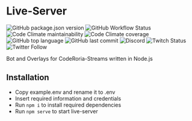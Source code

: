 # Live-Server

![GitHub package.json version](https://img.shields.io/github/package-json/v/coderoria/live-server)
![GitHub Workflow Status](https://img.shields.io/github/workflow/status/coderoria/live-server/CI)
![Code Climate maintainability](https://img.shields.io/codeclimate/maintainability/coderoria/live-server)
![Code Climate coverage](https://img.shields.io/codeclimate/coverage/coderoria/live-server)
![GitHub top language](https://img.shields.io/github/languages/top/coderoria/live-server)
![GitHub last commit](https://img.shields.io/github/last-commit/coderoria/live-server)
![Discord](https://img.shields.io/discord/838886259039797309)
![Twitch Status](https://img.shields.io/twitch/status/coderoria?style=social)
![Twitter Follow](https://img.shields.io/twitter/follow/coderoria?style=social)

Bot and Overlays for CodeRoria-Streams written in Node.js

## Installation

-   Copy example.env and rename it to .env
-   Insert required information and credentials
-   Run `npm i` to install required dependencies
-   Run `npm serve` to start live-server
